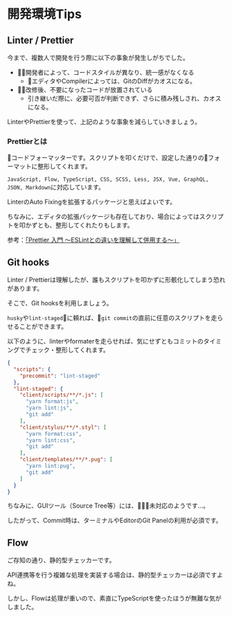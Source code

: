 # 開発環境Tips

## Linter / Prettier

今まで、複数人で開発を行う際に以下の事象が発生しがちでした。

* 開発者によって、コードスタイルが異なり、統一感がなくなる
  * エディタやCompilerによっては、GitのDiffがカオスになる。
* 改修後、不要になったコードが放置されている
  * 引き継いだ際に、必要可否が判断できず、さらに積み残しされ、カオスになる。

LinterやPrettierを使って、上記のような事象を減らしていきましょう。

### Prettierとは

コードフォーマッターです。スクリプトを叩くだけで、設定した通りのフォーマットに整形してくれます。

`JavaScript, Flow, TypeScript, CSS, SCSS, Less, JSX, Vue, GraphQL, JSON, Markdown`に対応しています。

LinterのAuto Fixingを拡張するパッケージと思えばよいです。

ちなみに、エディタの拡張パッケージも存在しており、場合によってはスクリプトを叩かずとも、整形してくれたりもします。

参考：[「Prettier 入門 ～ESLintとの違いを理解して併用する～」](https://qiita.com/soarflat/items/06377f3b96964964a65d)


## Git hooks

Linter / Prettierは理解したが、誰もスクリプトを叩かずに形骸化してしまう恐れがあります。

そこで、Git hooksを利用しましょう。

`husky`や`lint-staged`に頼れば、`git commit`の直前に任意のスクリプトを走らせることができます。

以下のように、linterやformaterを走らせれば、気にせずともコミットのタイミングでチェック・整形してくれます。

```json
{
  "scripts": {
    "precommit": "lint-staged"
  },
  "lint-staged": {
    "client/scripts/**/*.js": [
      "yarn format:js",
      "yarn lint:js",
      "git add"
    ],
    "client/stylus/**/*.styl": [
      "yarn format:css",
      "yarn lint:css",
      "git add"
    ],
    "client/templates/**/*.pug": [
      "yarn lint:pug",
      "git add"
    ]
  }
}
```

ちなみに、GUIツール（Source Tree等）には、未対応のようです...。

したがって、Commit時は、ターミナルやEditorのGit Panelの利用が必須です。


## Flow

ご存知の通り、静的型チェッカーです。

API連携等を行う複雑な処理を実装する場合は、静的型チェッカーは必須ですよね。

しかし、Flowは処理が重いので、素直にTypeScriptを使ったほうが無難な気がしました。
